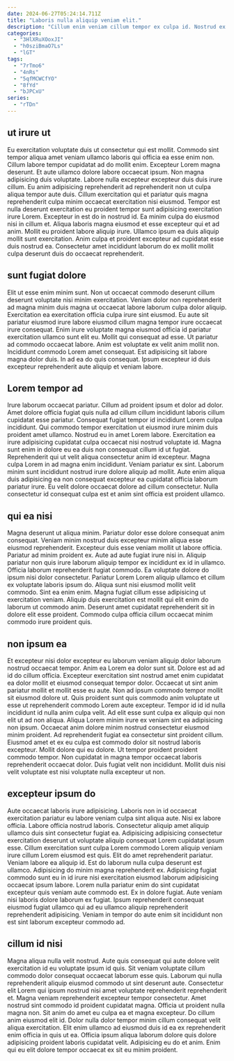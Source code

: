 ```yaml
---
date: 2024-06-27T05:24:14.711Z
title: "Laboris nulla aliquip veniam elit."
description: "Cillum enim veniam cillum tempor ex culpa id. Nostrud ex proident aliqua excepteur incididunt."
categories:
  - "3HlXRuXOoxJI"
  - "h0sziBmaO7Ls"
  - "lGT"
tags:
  - "7rTmo6"
  - "4nRs"
  - "5qfMCWCfYO"
  - "8fYd"
  - "bJPCxU"
series:
  - "rTDn"
---
```



## ut irure ut

Eu exercitation voluptate duis ut consectetur qui est mollit. Commodo sint tempor aliqua amet veniam ullamco laboris qui officia ea esse enim non. Cillum labore tempor cupidatat ad do mollit enim. Excepteur Lorem magna deserunt. Et aute ullamco dolore labore occaecat ipsum. Non magna adipisicing duis voluptate. Labore nulla excepteur excepteur duis duis irure cillum.
Eu anim adipisicing reprehenderit ad reprehenderit non ut culpa aliqua tempor aute duis. Cillum exercitation qui et pariatur quis magna reprehenderit culpa minim occaecat exercitation nisi eiusmod. Tempor est nulla deserunt exercitation eu proident tempor sunt adipisicing exercitation irure Lorem. Excepteur in est do in nostrud id. Ea minim culpa do eiusmod nisi in cillum et.
Aliqua laboris magna eiusmod et esse excepteur qui et ad anim. Mollit eu proident labore aliquip irure. Ullamco ipsum ea duis aliquip mollit sunt exercitation. Anim culpa et proident excepteur ad cupidatat esse duis nostrud ea. Consectetur amet incididunt laborum do ex mollit mollit culpa deserunt duis do occaecat reprehenderit.

## sunt fugiat dolore

Elit ut esse enim minim sunt. Non ut occaecat commodo deserunt cillum deserunt voluptate nisi minim exercitation. Veniam dolor non reprehenderit ad magna minim duis magna ut occaecat labore laborum culpa dolor aliquip. Exercitation ea exercitation officia culpa irure sint eiusmod.
Eu aute sit pariatur eiusmod irure labore eiusmod cillum magna tempor irure occaecat irure consequat. Enim irure voluptate magna eiusmod officia id pariatur exercitation ullamco sunt elit eu. Mollit qui consequat ad esse. Ut pariatur ad commodo occaecat labore.
Anim est voluptate ex velit anim mollit non. Incididunt commodo Lorem amet consequat. Est adipisicing sit labore magna dolor duis. In ad ea do quis consequat. Ipsum excepteur id duis excepteur reprehenderit aute aliquip et veniam labore.

## Lorem tempor ad

Irure laborum occaecat pariatur. Cillum ad proident ipsum et dolor ad dolor. Amet dolore officia fugiat quis nulla ad cillum cillum incididunt laboris cillum cupidatat esse pariatur. Consequat fugiat tempor id incididunt Lorem culpa incididunt. Qui commodo tempor exercitation ut eiusmod irure minim duis proident amet ullamco.
Nostrud eu in amet Lorem labore. Exercitation ea irure adipisicing cupidatat culpa occaecat nisi nostrud voluptate id. Magna sunt enim in dolore eu ea duis non consequat cillum id ut fugiat. Reprehenderit qui ut velit aliqua consectetur anim id excepteur.
Magna culpa Lorem in ad magna enim incididunt. Veniam pariatur ex sint. Laborum minim sunt incididunt nostrud irure dolore aliquip ad mollit. Aute enim aliqua duis adipisicing ea non consequat excepteur ea cupidatat officia laborum pariatur irure. Eu velit dolore occaecat dolore ad cillum consectetur. Nulla consectetur id consequat culpa est et anim sint officia est proident ullamco.

## qui ea nisi

Magna deserunt ut aliqua minim. Pariatur dolor esse dolore consequat anim consequat. Veniam minim nostrud duis excepteur minim aliqua esse eiusmod reprehenderit. Excepteur duis esse veniam mollit ut labore officia. Pariatur ad minim proident ex.
Aute ad aute fugiat irure nisi in. Aliquip pariatur non quis irure laborum aliquip tempor ex incididunt ex id in ullamco. Officia laborum reprehenderit fugiat commodo. Ea voluptate dolore do ipsum nisi dolor consectetur. Pariatur Lorem Lorem aliquip ullamco et cillum ex voluptate laboris ipsum do. Aliqua sunt nisi eiusmod mollit velit commodo. Sint ea enim enim.
Magna fugiat cillum esse adipisicing ut exercitation veniam. Aliquip duis exercitation est mollit qui elit enim do laborum ut commodo anim. Deserunt amet cupidatat reprehenderit sit in dolore elit esse proident. Commodo culpa officia cillum occaecat minim commodo irure proident quis.

## non ipsum ea

Et excepteur nisi dolor excepteur eu laborum veniam aliquip dolor laborum nostrud occaecat tempor. Anim ea Lorem ea dolor sunt sit. Dolore est ad ad id do cillum officia. Excepteur exercitation sint nostrud amet enim cupidatat ea dolor mollit et eiusmod consequat tempor dolor.
Occaecat ut sint anim pariatur mollit et mollit esse eu aute. Non ad ipsum commodo tempor mollit sit eiusmod dolore ut. Quis proident sunt quis commodo anim voluptate ut esse ut reprehenderit commodo Lorem aute excepteur. Tempor id id id nulla incididunt id nulla anim culpa velit. Ad elit esse sunt culpa ex aliquip qui non elit ut ad non aliqua. Aliqua Lorem minim irure ex veniam sint ea adipisicing non ipsum. Occaecat anim dolore minim nostrud consectetur eiusmod minim proident. Ad reprehenderit fugiat ea consectetur sint proident cillum.
Eiusmod amet et ex eu culpa est commodo dolor sit nostrud laboris excepteur. Mollit dolore qui eu dolore. Ut tempor proident proident commodo tempor. Non cupidatat in magna tempor occaecat laboris reprehenderit occaecat dolor. Duis fugiat velit non incididunt. Mollit duis nisi velit voluptate est nisi voluptate nulla excepteur ut non.

## excepteur ipsum do

Aute occaecat laboris irure adipisicing. Laboris non in id occaecat exercitation pariatur eu labore veniam culpa sint aliqua aute. Nisi ex labore officia. Labore officia nostrud laboris.
Consectetur aliquip amet aliquip ullamco duis sint consectetur fugiat ea. Adipisicing adipisicing consectetur exercitation deserunt ut voluptate aliquip consequat Lorem cupidatat ipsum esse. Cillum exercitation sunt culpa Lorem commodo Lorem aliquip veniam irure cillum Lorem eiusmod est quis. Elit do amet reprehenderit pariatur. Veniam labore ea aliquip id. Est do laborum nulla culpa deserunt est ullamco.
Adipisicing do minim magna reprehenderit ex. Adipisicing fugiat commodo sunt eu in id irure nisi exercitation eiusmod laborum adipisicing occaecat ipsum labore. Lorem nulla pariatur enim do sint cupidatat excepteur quis veniam aute commodo est. Ex in dolore fugiat. Aute veniam nisi laboris dolore laborum ex fugiat. Ipsum reprehenderit consequat eiusmod fugiat ullamco qui ad eu ullamco aliquip reprehenderit reprehenderit adipisicing. Veniam in tempor do aute enim sit incididunt non est sint laborum excepteur commodo ad.

## cillum id nisi

Magna aliqua nulla velit nostrud. Aute quis consequat qui aute dolore velit exercitation id eu voluptate ipsum id quis. Sit veniam voluptate cillum commodo dolor consequat occaecat laborum esse quis. Laborum qui nulla reprehenderit aliquip eiusmod commodo ut sint deserunt aute. Consectetur elit Lorem qui ipsum nostrud nisi amet voluptate reprehenderit reprehenderit et.
Magna veniam reprehenderit excepteur tempor consectetur. Amet nostrud sint commodo id proident cupidatat magna. Officia ut proident nulla magna non. Sit anim do amet eu culpa ea et magna excepteur.
Do cillum anim eiusmod elit id. Dolor nulla dolor tempor minim cillum consequat velit aliqua exercitation. Elit enim ullamco ad eiusmod duis id ea ex reprehenderit enim officia in quis ut ea. Officia ipsum aliqua laborum dolore quis dolore adipisicing proident laboris cupidatat velit. Adipisicing eu do et anim. Enim qui eu elit dolore tempor occaecat ex sit eu minim proident.

